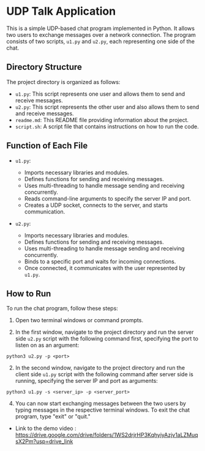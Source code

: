 # UDP Talk Application

This is a simple UDP-based chat program implemented in Python. It allows two users to exchange messages over a network connection. The program consists of two scripts, `u1.py` and `u2.py`, each representing one side of the chat.

## Directory Structure

The project directory is organized as follows:

- `u1.py`: This script represents one user and allows them to send and receive messages.
- `u2.py`: This script represents the other user and also allows them to send and receive messages.
- `readme.md`: This README file providing information about the project.
- `script.sh`: A script file that contains instructions on how to run the code.

## Function of Each File

- `u1.py`:
  - Imports necessary libraries and modules.
  - Defines functions for sending and receiving messages.
  - Uses multi-threading to handle message sending and receiving concurrently.
  - Reads command-line arguments to specify the server IP and port.
  - Creates a UDP socket, connects to the server, and starts communication.

- `u2.py`:
  - Imports necessary libraries and modules.
  - Defines functions for sending and receiving messages.
  - Uses multi-threading to handle message sending and receiving concurrently.
  - Binds to a specific port and waits for incoming connections.
  - Once connected, it communicates with the user represented by `u1.py`.

## How to Run

To run the chat program, follow these steps:

1. Open two terminal windows or command prompts.

2. In the first window, navigate to the project directory and run the server side `u2.py` script with the following command first, specifying the port to listen on as an argument:

```
python3 u2.py -p <port>
```

2. In the second window, navigate to the project directory and run the client side `u1.py` script with the following command after server side is running, specifying the server IP and port as arguments:

```
python3 u1.py -s <server_ip> -p <server_port>
```

4. You can now start exchanging messages between the two users by typing messages in the respective terminal windows. To exit the chat program, type "exit" or "quit."

- Link to the demo video : https://drive.google.com/drive/folders/1WS2drjrHP3KqhyiyAzjv1aLZMuqsX2Pm?usp=drive_link